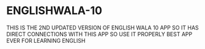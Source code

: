 # ENGLISHWALA-10
THIS IS THE 2ND UPDATED VERSION OF ENGLISH WALA 10 APP SO IT HAS DIRECT CONNECTIONS WITH THIS APP SO USE IT PROPERLY BEST APP EVER FOR LEARNING ENGLISH
